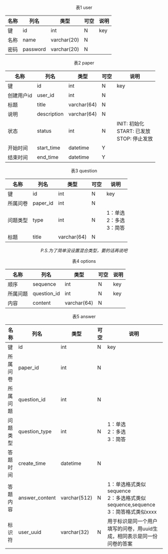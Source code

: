 <div style="text-align:center;">表1 
    user

| 名称 | 列名     | 类型        | 可空 | 说明 |
| ---- | -------- | ----------- | ---- | ---- |
| 键   | id       | int         | N    | key  |
| 名称 | name     | varchar(20) | N    |      |
| 密码 | password | varchar(20) | N    |      |

<div style="text-align:center;">表2 paper

| 名称     | 列名        | 类型        | 可空 | 说明                    |
| -------- | ----------- | ----------- | ---- | ----------------------- |
| 键       | id          | int         | N    | key                     |
| 创建用户id | user_id    | int         | N    |                   |
| 标题     | title       | varchar(64) | N    |                         |
| 说明     | description | varchar(64) | N    |                         |
| 状态     | status      | int         | N    | INIT: 初始化<br/> START: 已发放<br/>STOP: 停止发放|
| 开始时间 | start_time  | datetime    | Y    |                         |
| 结束时间 | end_time    | datetime    | Y    |                         |

<div style="text-align:center;">表3 question

| 名称     | 列名     | 类型        | 可空 | 说明                          |
| -------- | -------- | ----------- | ---- | ----------------------------- |
| 键       | id       | int         | N    | key                           |
| 所属问卷 | paper_id | int         | N    |                               |
| 问题类型 | type     | int         | N    | 1：单选<br>2：多选<br>3：简答 |
| 标题     | title    | varchar(64) | N    |                               |
*P.S.为了简单没设置混合类型，要的话再说吧*

<div style="text-align:center;">表4 options

| 名称     | 列名        | 类型        | 可空 | 说明 |
| -------- | ----------- | ----------- | ---- | ---- |
| 顺序       | sequence   | int         | N    | key  |
| 所属问题 | question_id | int         | N    |  key    |
| 内容     | content     | varchar(64) | N    |      |

<div style="text-align:center;">表5 answer

| 名称     | 列名           | 类型         | 可空 | 说明                                                         |
| -------- | -------------- | ------------ | ---- | ------------------------------------------------------------ |
| 键       | id             | int          | N    | key                                                          |
| 所属问卷 | paper_id       | int          | N    |                                                              |
| 所属问题 | question_id    | int          | N    |                                                              |
| 问题类型 | question_type  | int          | N    | 1：单选<br/>2：多选<br/>3：简答                              |
| 答题时间 | create_time    | datetime     | N    |                                                              |
| 答题内容 | answer_content | varchar(512) | N    | 1：单选格式类似sequence<br/>2：多选格式类似sequence,sequence<br/>3：简答格式类似xxxx |
| 标识符   | user_uuid      | varchar(32)  | N    | 用于标识是同一个用户填写的问卷，用uuid生成，相同表示是同一份问卷的答案 |

